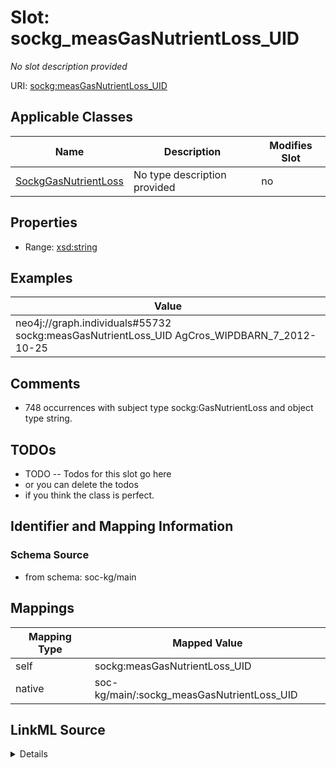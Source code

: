 

# Slot: sockg_measGasNutrientLoss_UID


_No slot description provided_





URI: [sockg:measGasNutrientLoss_UID](http://www.semanticweb.org/sockg/ontologies/2024/0/soil-carbon-ontology/measGasNutrientLoss_UID)



<!-- no inheritance hierarchy -->





## Applicable Classes

| Name | Description | Modifies Slot |
| --- | --- | --- |
| [SockgGasNutrientLoss](../classes/SockgGasNutrientLoss.md) | No type description provided |  no  |







## Properties

* Range: [xsd:string](http://www.w3.org/2001/XMLSchema#string)






## Examples

| Value |
| --- |
| neo4j://graph.individuals#55732 sockg:measGasNutrientLoss_UID AgCros_WIPDBARN_7_2012-10-25 |

## Comments

* 748 occurrences with subject type sockg:GasNutrientLoss and object type string.

## TODOs

* TODO -- Todos for this slot go here
* or you can delete the todos
* if you think the class is perfect.

## Identifier and Mapping Information







### Schema Source


* from schema: soc-kg/main




## Mappings

| Mapping Type | Mapped Value |
| ---  | ---  |
| self | sockg:measGasNutrientLoss_UID |
| native | soc-kg/main/:sockg_measGasNutrientLoss_UID |




## LinkML Source

<details>
```yaml
name: sockg_measGasNutrientLoss_UID
description: No slot description provided
todos:
- TODO -- Todos for this slot go here
- or you can delete the todos
- if you think the class is perfect.
comments:
- 748 occurrences with subject type sockg:GasNutrientLoss and object type string.
examples:
- value: neo4j://graph.individuals#55732 sockg:measGasNutrientLoss_UID AgCros_WIPDBARN_7_2012-10-25
from_schema: soc-kg/main
rank: 1000
slot_uri: sockg:measGasNutrientLoss_UID
alias: sockg_measGasNutrientLoss_UID
domain_of:
- sockg_GasNutrientLoss
range: string

```
</details>